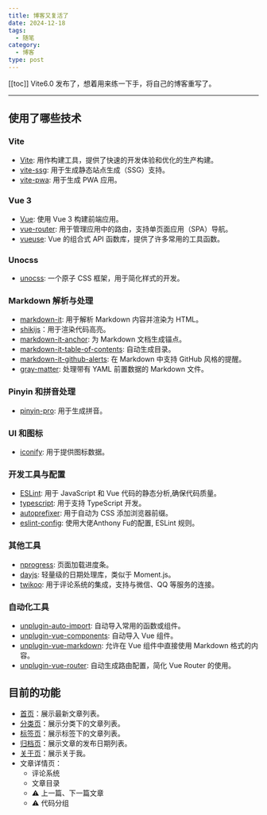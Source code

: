 ```yaml
---
title: 博客又复活了
date: 2024-12-18
tags:
  - 随笔
category:
  - 博客
type: post
---
```


[[toc]]
Vite6.0 发布了，想着用来练一下手，将自己的博客重写了。

---

## 使用了哪些技术

### Vite
- [Vite](https://vitejs.dev/): 用作构建工具，提供了快速的开发体验和优化的生产构建。
- [vite-ssg](https://github.com/antfu-collective/vite-ssg): 用于生成静态站点生成（SSG）支持。
- [vite-pwa](https://vite-pwa-org.netlify.app/): 用于生成 PWA 应用。

### Vue 3
- [Vue](https://vuejs.org/): 使用 Vue 3 构建前端应用。
- [vue-router](https://router.vuejs.org/): 用于管理应用中的路由，支持单页面应用（SPA）导航。
- [vueuse](https://vueuse.org/): Vue 的组合式 API 函数库，提供了许多常用的工具函数。

### Unocss
- [unocss](https://unocss.dev/): 一个原子 CSS 框架，用于简化样式的开发。

### Markdown 解析与处理
- [markdown-it](https://github.com/markdown-it/markdown-it): 用于解析 Markdown 内容并渲染为 HTML。
- [shikijs](https://shiki.style)：用于渲染代码高亮。
- [markdown-it-anchor](https://github.com/valeriangalliat/markdown-it-anchor): 为 Markdown 文档生成锚点。
- [markdown-it-table-of-contents](https://github.com/cmaas/markdown-it-table-of-contents): 自动生成目录。
- [markdown-it-github-alerts](https://github.com/antfu/markdown-it-github-alerts): 在 Markdown 中支持 GitHub 风格的提醒。
- [gray-matter](https://github.com/jonschlinkert/gray-matter): 处理带有 YAML 前置数据的 Markdown 文件。

### Pinyin 和拼音处理
- [pinyin-pro](https://pinyin-pro.cn/): 用于生成拼音。

### UI 和图标
- [iconify](https://iconify.design/): 用于提供图标数据。

### 开发工具与配置
- [ESLint](https://eslint.org/): 用于 JavaScript 和 Vue 代码的静态分析,确保代码质量。
- [typescript](https://www.typescriptlang.org/): 用于支持 TypeScript 开发。
- [autoprefixer](https://github.com/postcss/autoprefixer): 用于自动为 CSS 添加浏览器前缀。
- [eslint-config](https://github.com/antfu/eslint-config): 使用大佬Anthony Fu的配置, ESLint 规则。

### 其他工具
- [nprogress](https://github.com/rstacruz/nprogress): 页面加载进度条。
- [dayjs](https://day.js.org/): 轻量级的日期处理库，类似于 Moment.js。
- [twikoo](https://twikoo.js.org/): 用于评论系统的集成，支持与微信、QQ 等服务的连接。

### 自动化工具
- [unplugin-auto-import](https://github.com/antfu/unplugin-auto-import): 自动导入常用的函数或组件。
- [unplugin-vue-components](https://github.com/antfu/unplugin-vue-components): 自动导入 Vue 组件。
- [unplugin-vue-markdown](https://github.com/antfu/unplugin-vue-markdown): 允许在 Vue 组件中直接使用 Markdown 格式的内容。
- [unplugin-vue-router](https://github.com/antfu/unplugin-vue-router): 自动生成路由配置，简化 Vue Router 的使用。

## 目前的功能
- [首页](/)：展示最新文章列表。
- [分类页](/category)：展示分类下的文章列表。
- [标签页](/tag)：展示标签下的文章列表。
- [归档页](/archive)：展示文章的发布日期列表。
- [关于页](/about)：展示关于我。
- 文章详情页：
  - 评论系统
  - 文章目录
  - ⚠️ 上一篇、下一篇文章
  - ⚠️ 代码分组
